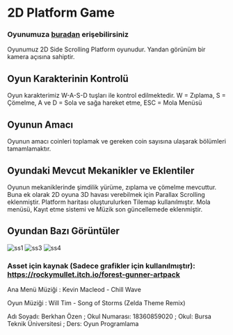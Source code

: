 # 2D Platform Game
### Oyunumuza [buradan](https://berkhanozen.itch.io/2dplatform-schoolproject) erişebilirsiniz
Oyunumuz 2D Side Scrolling Platform oyunudur. Yandan görünüm bir kamera açısına sahiptir. 
## Oyun Karakterinin Kontrolü
Oyun karakterimiz W-A-S-D tuşları ile kontrol edilmektedir.
W = Zıplama, S = Çömelme, A ve D = Sola ve sağa hareket etme, ESC = Mola Menüsü
## Oyunun Amacı 
Oyunun amacı coinleri toplamak ve gereken coin sayısına ulaşarak bölümleri tamamlamaktır.

## Oyundaki Mevcut Mekanikler ve Eklentiler
Oyunun mekaniklerinde şimdilik yürüme, zıplama ve çömelme mevcuttur. Buna ek olarak 2D oyuna 3D havası verebilmek için Parallax Scrolling eklenmiştir. Platform haritası oluşturulurken Tilemap kullanılmıştır. Mola menüsü, Kayıt etme sistemi ve Müzik son güncellemede eklenmiştir.
## Oyundan Bazı Görüntüler
![ss1](https://github.com/zulaltak/2DPlatform_SchoolProject-1/blob/main/ss/ss1.jpeg)
![ss3](https://github.com/zulaltak/2DPlatform_SchoolProject-1/blob/main/ss/ss3.jpeg)
![ss4](https://github.com/zulaltak/2DPlatform_SchoolProject-1/blob/main/ss/ss4.jpeg)
### Asset için kaynak (Sadece grafikler için kullanılmıştır): https://rockymullet.itch.io/forest-gunner-artpack
Ana Menü Müziği : Kevin Macleod - Chill Wave

Oyun Müziği : Will Tim - Song of Storms (Zelda Theme Remix)

Adı Soyadı: Berkhan Özen ;
Okul Numarası: 18360859020 ;
Okul: Bursa Teknik Üniversitesi ;
Ders: Oyun Programlama
